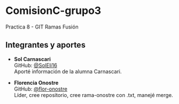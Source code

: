 # ComisionC-grupo3
Practica 8 - GIT Ramas Fusión

## Integrantes y aportes

- **Sol Carnascari**  
    GitHub: [@SolEli16](https://github.com/SolEli16)  
    Aporté información de la alumna Carnascari.

- **Florencia Onostre**  
    GitHub: [@flor-onostre](https://github.com/flor-onostre)  
    Líder, cree repositorio, cree rama-onostre con .txt, manejé merge.
